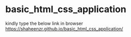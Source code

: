 # basic_html_css_application

kindly type the below link in browser
https://shaheenzr.github.io/basic_html_css_application/
